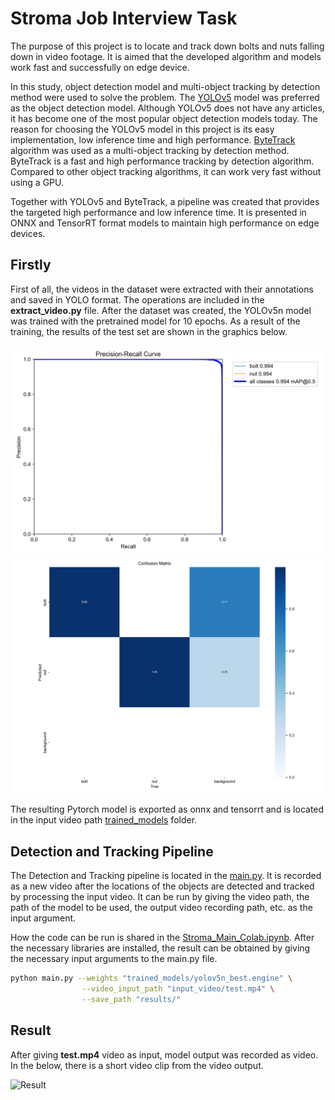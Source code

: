 # Stroma Job Interview Task
 
The purpose of this project is to locate and track down bolts and nuts falling down in video footage. It is aimed that the developed algorithm and models work fast and successfully on edge device.

In this study, object detection model and multi-object tracking by detection method were used to solve the problem. The [YOLOv5](https://github.com/ultralytics/yolov5) model was preferred as the object detection model. Although YOLOv5 does not have any articles, it has become one of the most popular object detection models today. The reason for choosing the YOLOv5 model in this project is its easy implementation, low inference time and high performance. [ByteTrack](https://github.com/ifzhang/ByteTrack) algorithm was used as a multi-object tracking by detection method. ByteTrack is a fast and high performance tracking by detection algorithm. Compared to other object tracking algorithms, it can work very fast without using a GPU.

Together with YOLOv5 and ByteTrack, a pipeline was created that provides the targeted high performance and low inference time. It is presented in ONNX and TensorRT format models to maintain high performance on edge devices.

## Firstly
First of all, the videos in the dataset were extracted with their annotations and saved in YOLO format. The operations are included in the **extract_video.py** file. After the dataset was created, the YOLOv5n model was trained with the pretrained model for 10 epochs. As a result of the training, the results of the test set are shown in the graphics below.

![PR](https://github.com/hcayirli97/Stroma_Task/blob/main/imgs/PR_curve.png)
![CM](https://github.com/hcayirli97/Stroma_Task/blob/main/imgs/confusion_matrix.png)

The resulting Pytorch model is exported as onnx and tensorrt and is located in the input video path [trained_models](https://github.com/hcayirli97/Stroma_Task/tree/main/trained_models) folder.

## Detection and Tracking Pipeline

The Detection and Tracking pipeline is located in the [main.py](https://github.com/hcayirli97/Stroma_Task/blob/main/main.py). It is recorded as a new video after the locations of the objects are detected and tracked by processing the input video. It can be run by giving the video path, the path of the model to be used, the output video recording path, etc. as the input argument.

How the code can be run is shared in the [Stroma_Main_Colab.ipynb](https://github.com/hcayirli97/Stroma_Task/blob/main/Stroma_Main_Colab.ipynb). After the necessary libraries are installed, the result can be obtained by giving the necessary input arguments to the main.py file.
```sh  
python main.py --weights "trained_models/yolov5n_best.engine" \
                --video_input_path "input_video/test.mp4" \
                --save_path "results/"     
```
   
 ## Result
 
 After giving **test.mp4** video as input, model output was recorded as video. In the below, there is a short video clip from the video output.
 
 ![Result](https://github.com/hcayirli97/Stroma_Task/blob/main/imgs/Result.gif)
